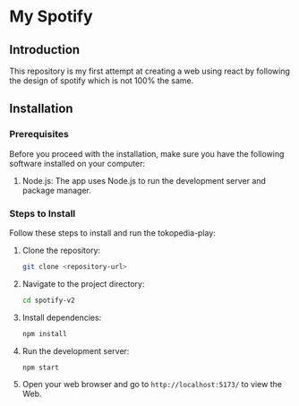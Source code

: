 # My Spotify

## Introduction

This repository is my first attempt at creating a web using react by following the design of spotify which is not 100% the same.

## Installation

### Prerequisites

Before you proceed with the installation, make sure you have the following software installed on your computer:

1. Node.js: The app uses Node.js to run the development server and package manager.

### Steps to Install

Follow these steps to install and run the tokopedia-play:

1. Clone the repository:

   ```bash
   git clone <repository-url>
   ```

2. Navigate to the project directory:

   ```bash
   cd spotify-v2
   ```

3. Install dependencies:

   ```bash
   npm install
   ```

4. Run the development server:

   ```bash
   npm start
   ```

5. Open your web browser and go to `http://localhost:5173/` to view the Web.
